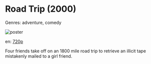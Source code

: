# Road Trip (2000)

Genres: adventure, comedy

![poster](http://image.tmdb.org/t/p/w500/DCoZVnHVvtKTYwfM00dfVRbfUQ.jpg)

en:
  [720p](magnet:?xt=urn:btih:3E9E47711E833FEA07690D9A135D87F7FA795831&tr=udp://glotorrents.pw:6969/announce&tr=udp://tracker.opentrackr.org:1337/announce&tr=udp://torrent.gresille.org:80/announce&tr=udp://tracker.openbittorrent.com:80&tr=udp://tracker.coppersurfer.tk:6969&tr=udp://tracker.leechers-paradise.org:6969&tr=udp://p4p.arenabg.ch:1337&tr=udp://tracker.internetwarriors.net:1337)
  


Four friends take off on an 1800 mile road trip to retrieve an illicit tape mistakenly mailed to a girl friend.